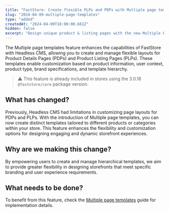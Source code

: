 ```yaml
---
title: "FastStore: Create flexible PLPs and PDPs with Multiple page templates"
slug: "2024-04-09-multiple-page-templates"
type: "added"
createdAt: "2024-04-09T18:00:00.661Z"
hidden: false
excerpt: "Design unique product & listing pages with the new Multiple Page Templates for FastStore users."
---
```


The Multiple page templates feature enhances the capabilities of FastStore with Headless CMS, allowing you to create and manage flexible layouts for Product Details Pages (PDPs) and Product Listing Pages (PLPs). These templates enable customization based on product information, user context, product type, brand specifications, and template hierarchy.

>⚠️ This feature is already included in stores using the 3.0.18 `@faststore/core` package version.

## What has changed?

Previously, Headless CMS had limitations in customizing page layouts for PDPs and PLPs. With the introduction of Multiple page templates, you can now create distinct templates tailored to different products or categories within your store. This feature enhances the flexibility and customization options for designing engaging and dynamic storefront experiences.

## Why are we making this change?

By empowering users to create and manage hierarchical templates, we aim to provide greater flexibility in designing storefronts that meet specific branding and user experience requirements.

## What needs to be done?

To benefit from this feature, check the [Multiple page templates](https://developers.vtex.com/docs/guides/faststore/headless-cms-multiple-page-template
) guide for implementation details.
